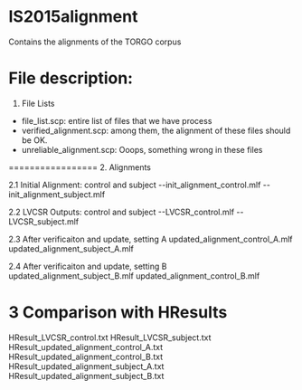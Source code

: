 # IS2015alignment
Contains the alignments of the TORGO corpus

File description:
=================

1. File Lists
-  file_list.scp: entire list of files that we have process
-  verified_alignment.scp: among them, the alignment of these files should be OK.
-  unreliable_alignment.scp: Ooops, something wrong in these files

=================
2. Alignments

2.1 Initial Alignment: control and subject
--init_alignment_control.mlf
--init_alignment_subject.mlf

2.2 LVCSR Outputs: control and subject
--LVCSR_control.mlf
--LVCSR_subject.mlf

2.3 After verificaiton and update, setting A
updated_alignment_control_A.mlf
updated_alignment_subject_A.mlf

2.4 After verificaiton and update, setting B
updated_alignment_subject_B.mlf	
updated_alignment_control_B.mlf	

3 Comparison with HResults
==============================
HResult_LVCSR_control.txt
HResult_LVCSR_subject.txt
HResult_updated_alignment_control_A.txt
HResult_updated_alignment_control_B.txt
HResult_updated_alignment_subject_A.txt
HResult_updated_alignment_subject_B.txt


